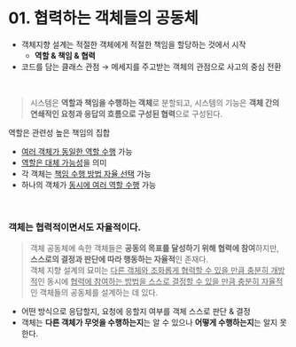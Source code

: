 # 01. 협력하는 객체들의 공동체
- 객체지향 설계는 적절한 객체에게 적절한 책임을 할당하는 것에서 시작
    - **역할 & 책임 & 협력**
- 코드를 담는 클래스 관점 → 메세지를 주고받는 객체의 관점으로 사고의 중심 전환

<br>

> 시스템은 **역할과 책임을 수행하는 객체**로 분할되고, 시스템의 기능은 **객체 간의 연쇄적인 요청과 응답의 흐름으로 구성된 협력**으로 구성된다.

역할은 관련성 높은 책임의 집합

- <u>여러 객체가 동일한 역할 수행</u> 가능
- <u>역할은 대체 가능성</u>을 의미
- 각 객체는 <u>책임 수행 방법 자율 선택</u> 가능
- 하나의 객체가 <u>동시에 여러 역할 수행</u> 가능

<br> 

### 객체는 협력적이면서도 자율적이다.

> 객체 공동체에 속한 객체들은 **공동의 목표를 달성하기 위해 협력에 참여**하지만, **스스로의 결정과 판단에 따라 행동하는 자율적**인 존재다. <br>
> 객체 지향 설계의 묘미는 <u>다른 객체와 조화롭게 협력할 수 있을 만큼 충분히 개방적</u>인 동시에 <u>협력에 참여하는 방법을 스스로 결정할 수 있을 만큼 충분히 자율적</u>인 객체들의 공동체를 설계하는 데 있다.
- 어떤 방식으로 응답할지, 요청에 응할지 여부를 객체 스스로 판단 & 결정
- 객체는 **다른 객체가 무엇을 수행하는지**는 알 수 있으나 **어떻게 수행하는지**는 알지 못한다.